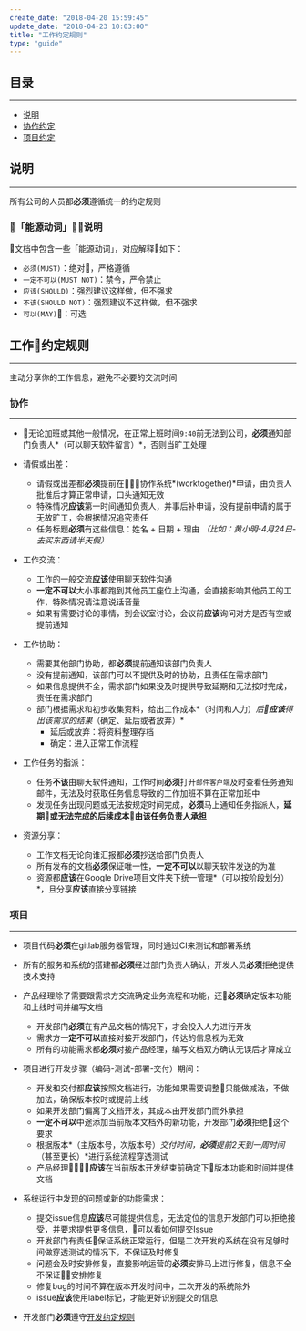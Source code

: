 ```yaml
---
create_date: "2018-04-20 15:59:45"
update_date: "2018-04-23 10:03:00"
title: "工作约定规则"
type: "guide"
---
```


## 目录
-----

* [说明](#coc)
* [协作约定](#work-together)
* [项目约定](#project-development)

<a name="coc"></a>
## 说明
-----

所有公司的人员都**必须**遵循统一的约定规则

### 「能源动词」说明

文档中包含一些「能源动词」，对应解释如下：

  - `必须(MUST)`：绝对，严格遵循
  - `一定不可以(MUST NOT)`：禁令，严令禁止
  - `应该(SHOULD)`：强烈建议这样做，但不强求
  - `不该(SHOULD NOT)`：强烈建议不这样做，但不强求
  - `可以(MAY)`：可选

## 工作约定规则
-----
主动分享你的工作信息，避免不必要的交流时间

<a name="work-together"></a>
### 协作
-----

- 无论加班或其他一般情况，在正常上班时间`9:40`前无法到公司，**必须**通知部门负责人*（可以聊天软件留言）*，否则当旷工处理
- 请假或出差：

    - 请假或出差都**必须**提前在协作系统*(worktogether)*申请，由负责人批准后才算正常申请，口头通知无效
    - 特殊情况**应该**第一时间通知负责人，并事后补申请，没有提前申请的属于无故旷工，会根据情况追究责任
    - 任务标题**必须**有这些信息：姓名 + 日期 + 理由 _（比如：黄小明-4月24日-去买东西请半天假）_

- 工作交流：

    - 工作的一般交流**应该**使用聊天软件沟通
    - **一定不可以**大小事都跑到其他员工座位上沟通，会直接影响其他员工的工作，特殊情况请注意说话音量
    - 如果有需要讨论的事情，到会议室讨论，会议前**应该**询问对方是否有空或提前通知

- 工作协助：

    - 需要其他部门协助，都**必须**提前通知该部门负责人
    - 没有提前通知，该部门可以不提供及时的协助，且责任在需求部门
    - 如果信息提供不全，需求部门如果没及时提供导致延期和无法按时完成，责任在需求部门
    - 部门根据需求和初步收集资料，给出工作成本*（时间和人力）*后**应该**得出该需求的结果*（确定、延后或者放弃）*
        - 延后或放弃：将资料整理存档
        - 确定：进入正常工作流程

- 工作任务的指派：

    - 任务**不该**由聊天软件通知，工作时间**必须**打开`邮件客户端`及时查看任务通知邮件，无法及时获取任务信息导致的工作加班不算在正常加班中
    - 发现任务出现问题或无法按规定时间完成，**必须**马上通知任务指派人，**延期或无法完成的后续成本由该任务负责人承担**

- 资源分享：

    - 工作文档无论向谁汇报都**必须**抄送给部门负责人
    - 所有发布的文档**必须**保证唯一性，**一定不可以**以聊天软件发送的为准
    - 资源都**应该**在Google Drive项目文件夹下统一管理*（可以按阶段划分）*，且分享**应该**直接分享链接

<a name="project-development"></a>
### 项目
-----

- 项目代码**必须**在gitlab服务器管理，同时通过CI来测试和部署系统
- 所有的服务和系统的搭建都**必须**经过部门负责人确认，开发人员**必须**拒绝提供技术支持
- 产品经理除了需要跟需求方交流确定业务流程和功能，还**必须**确定版本功能和上线时间并编写文档

    - 开发部门**必须**在有产品文档的情况下，才会投入人力进行开发
    - 需求方**一定不可以**直接对接开发部门，传达的信息视为无效
    - 所有的功能需求都**必须**对接产品经理，编写文档双方确认无误后才算成立

- 项目进行开发步骤（编码-测试-部署-交付）期间：

    - 开发和交付都**应该**按照文档进行，功能如果需要调整只能做减法，不做加法，确保版本按时或提前上线
    - 如果开发部门偏离了文档开发，其成本由开发部门而外承担
    - **一定不可以**中途添加当前版本文档外的新功能，开发部门**必须**拒绝这个要求
    - 根据版本*（主版本号，次版本号）*交付时间，**必须**提前2天到一周时间*（甚至更长）*进行系统流程穿透测试
    - 产品经理**应该**在当前版本开发结束前确定下版本功能和时间并提供文档

- 系统运行中发现的问题或新的功能需求：

    - 提交issue信息**应该**尽可能提供信息，无法定位的信息开发部门可以拒绝接受，并要求提供更多信息，可以看[如何提交Issue](/guide/developer-rules#submit)
    - 开发部门有责任保证系统正常运行，但是二次开发的系统在没有足够时间做穿透测试的情况下，不保证及时修复
    - 问题会及时安排修复，直接影响运营的**必须**安排马上进行修复，信息不全不保证安排修复
    - 修复bug的时间不算在版本开发时间中，二次开发的系统除外
    - issue**应该**使用label标记，才能更好识别提交的信息

- 开发部门**必须**遵守[开发约定规则](/guide/developer-rules)
